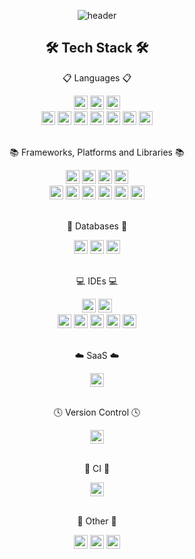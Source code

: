 <div align="center">

  ![header](https://capsule-render.vercel.app/api?type=waving&color=auto&height=250&section=header&text=LEE%20SO%20YEON%20🥰&customColorList=13&fontAlignY=40&animation=fadeIn)

  ## 🛠️ Tech Stack 🛠️
  
  <p> 📋 Languages 📋 </p>
  <img src="https://img.shields.io/badge/java-%23ED8B00.svg?style=for-the-badge&logo=openjdk&logoColor=white" alt="Java" height="22"/>
  <img src="https://img.shields.io/badge/python-3670A0?style=for-the-badge&logo=python&logoColor=ffdd54" alt="Python" height="22"/>
  <img src="https://img.shields.io/badge/c-%2300599C.svg?style=for-the-badge&logo=c&logoColor=white" alt="C" height="22"/>
  <br>
  <img src="https://img.shields.io/badge/html5-%23E34F26.svg?style=for-the-badge&logo=html5&logoColor=white" alt="HTML5" height="22"/>
  <img src="https://img.shields.io/badge/css3-%231572B6.svg?style=for-the-badge&logo=css3&logoColor=white" alt="CSS3" height="22"/>
  <img src="https://img.shields.io/badge/javascript-%23323330.svg?style=for-the-badge&logo=javascript&logoColor=%23F7DF1E" alt="JavaScript" height="22"/>
  <img src="https://img.shields.io/badge/c++-%2300599C.svg?style=for-the-badge&logo=c%2B%2B&logoColor=white" alt="C++" height="22"/>
  <img src="https://img.shields.io/badge/r-%23276DC3.svg?style=for-the-badge&logo=r&logoColor=white" alt="R" height="22"/>
  <img src="https://img.shields.io/badge/kotlin-%237F52FF.svg?style=for-the-badge&logo=kotlin&logoColor=white" alt="Kotlin" height="22"/>
  <img src="https://img.shields.io/badge/dart-%230175C2.svg?style=for-the-badge&logo=dart&logoColor=white" alt="Dart" height="22"/>
  <br><br>
  
  <p> 📚 Frameworks, Platforms and Libraries 📚 </p>
  <img src="https://img.shields.io/badge/spring-%236DB33F.svg?style=for-the-badge&logo=spring&logoColor=white" alt="Spring" height="22"/>
  <img src="https://img.shields.io/badge/Spring%20Boot-%236DB33F.svg?style=for-the-badge&logo=spring-boot&logoColor=white" alt="Spring Boot" height="22"/>
  <img src="https://img.shields.io/badge/Spring%20Security-%236DB33F.svg?style=for-the-badge&logo=spring-security&logoColor=white" alt="Spring Security" height="22"/>
  <img src="https://img.shields.io/badge/JWT-black?style=for-the-badge&logo=JSON%20web%20tokens" alt="JWT/JSON Web Token" height="22"/>
  <br>
  <img src="https://img.shields.io/badge/node.js-6DA55F?style=for-the-badge&logo=node.js&logoColor=white" alt="NodeJS" height="22"/>
  <img src="https://img.shields.io/badge/react-%2320232a.svg?style=for-the-badge&logo=react&logoColor=%2361DAFB" alt="React" height="22"/>
  <img src="https://img.shields.io/badge/opencv-%23white.svg?style=for-the-badge&logo=opencv&logoColor=white" alt="OpenCV" height="22"/>
  <img src="https://img.shields.io/badge/Qt-%23217346.svg?style=for-the-badge&logo=Qt&logoColor=white" alt="Qt" height="22"/>
  <img src="https://img.shields.io/badge/bootstrap-%23563D7C.svg?style=for-the-badge&logo=bootstrap&logoColor=white" alt="Bootstrap" height="22"/>
  <img src="https://img.shields.io/badge/Flutter-%2302569B.svg?style=for-the-badge&logo=Flutter&logoColor=white" alt="Flutter" height="22"/>
  <br><br>

  <p> 💾 Databases 💾 </p>
  <img src="https://img.shields.io/badge/mysql-%23000000.svg?style=for-the-badge&logo=mysql&logoColor=white" alt="MySQL" height="22"/>
  <img src="https://img.shields.io/badge/redis-%23DD0031.svg?style=for-the-badge&logo=redis&logoColor=white" alt="Redis" height="22"/>
  <img src="https://img.shields.io/badge/Firebase-039BE5?style=for-the-badge&logo=Firebase&logoColor=white" alt="Firebase" height="22"/>
  <br><br>
  
  <p> 💻 IDEs 💻 </p>
  <img src="https://img.shields.io/badge/IntelliJ%20IDEA-000000.svg?style=for-the-badge&logo=intellij-idea&logoColor=white" alt="IntelliJ IDEA" height="22"/>
  <img src="https://img.shields.io/badge/Visual%20Studio%20Code-0078d7.svg?style=for-the-badge&logo=visual-studio-code&logoColor=white" alt="Visual Studio Code" height="22"/>
  <br>
  <img src="https://img.shields.io/badge/Eclipse-FE7A16.svg?style=for-the-badge&logo=Eclipse&logoColor=white" alt="Eclipse" height="22"/>
  <img src="https://img.shields.io/badge/jupyter-%23FA0F00.svg?style=for-the-badge&logo=jupyter&logoColor=white" alt="Jupyter Notebook" height="22"/>
  <img src="https://img.shields.io/badge/Android%20Studio-3DDC84.svg?style=for-the-badge&logo=android-studio&logoColor=white" alt="Android Studio" height="22"/>
  <img src="https://img.shields.io/badge/RStudio-4285F4?style=for-the-badge&logo=rstudio&logoColor=white" alt="RStudio" height="22"/>
  <img src="https://img.shields.io/badge/Visual%20Studio-5C2D91.svg?style=for-the-badge&logo=visual-studio&logoColor=white" alt="Visual Studio" height="22"/>
  <br><br>
  
  <p> ☁️ SaaS ☁️ </p>
  <img src="https://img.shields.io/badge/AWS-%23FF9900.svg?style=for-the-badge&logo=amazon-aws&logoColor=white" alt="AWS" height="22"/>
  <br><br>

  <p> 🕓 Version Control 🕓 </p>
  <img src="https://img.shields.io/badge/github-%23121011.svg?style=for-the-badge&logo=github&logoColor=white" alt="GitHub" height="22"/>
  <br><br>

  <p> 🔬 CI 🔬 </p>
  <img src="https://img.shields.io/badge/github%20actions-%232671E5.svg?style=for-the-badge&logo=githubactions&logoColor=white" alt="GitHub Actions" height="22"/>
  <br><br>

  <p> 🥅 Other 🥅 </p>
  <img src="https://img.shields.io/badge/docker-%230db7ed.svg?style=for-the-badge&logo=docker&logoColor=white" alt="Docker" height="22"/>
  <img src="https://img.shields.io/badge/-Swagger-%23Clojure?style=for-the-badge&logo=swagger&logoColor=white" alt="Swagger" height="22"/>
  <img src="https://img.shields.io/badge/Notion-%23000000.svg?style=for-the-badge&logo=notion&logoColor=white" alt="Notion" height="22"/>

  <!--  
  <p> 🎛️ Operating System 🎛️ </p>
  <img src="https://img.shields.io/badge/Windows-0078D6?style=for-the-badge&logo=windows&logoColor=white" alt="Windows" height="22"/>
  <img src="https://img.shields.io/badge/Linux-FCC624?style=for-the-badge&logo=linux&logoColor=black" alt="Linux" height="22"/>
  <img src="https://img.shields.io/badge/Ubuntu-E95420?style=for-the-badge&logo=ubuntu&logoColor=white" alt="Ubuntu" height="22"/>
   
  ![Soyeon's GitHub stats](https://github-readme-stats.vercel.app/api?username=soyeonii&show_icons=true&theme=radical)
  [![Solved.ac Profile](http://mazassumnida.wtf/api/v2/generate_badge?boj=pure02so)](https://solved.ac/pure02so/)
  -->

</div>
